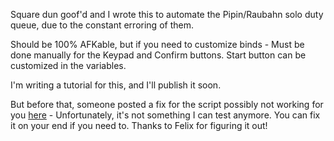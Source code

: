 Square dun goof'd and I wrote this to automate the Pipin/Raubahn solo duty queue, due to the constant erroring of them. 
 
Should be 100% AFKable, but if you need to customize binds - Must be done manually for the Keypad and Confirm buttons. Start button can be customized in the variables. 

I'm writing a tutorial for this, and I'll publish it soon.

But before that, someone posted a fix for the script possibly not working for you [here](https://github.com/NamelessFaceless/raubahnskip/issues/2) - Unfortunately, it's not something I can test anymore. You can fix it on your end if you need to. Thanks to Felix for figuring it out!
